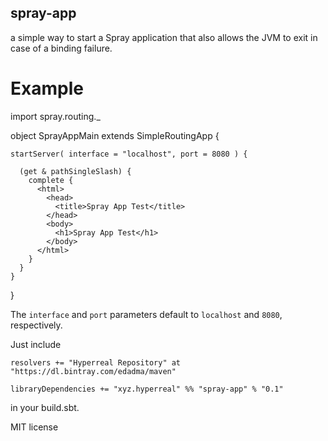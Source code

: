 ## spray-app

a simple way to start a Spray application that also allows the JVM to exit in case of a binding failure.

# Example

  import spray.routing._


  object SprayAppMain extends SimpleRoutingApp {

    startServer( interface = "localhost", port = 8080 ) {

      (get & pathSingleSlash) {
        complete {
          <html>
            <head>
              <title>Spray App Test</title>
            </head>
            <body>
              <h1>Spray App Test</h1>
            </body>
          </html>
        }
      }
    }

  }

The `interface` and `port` parameters default to `localhost` and `8080`, respectively.

Just include

	resolvers += "Hyperreal Repository" at "https://dl.bintray.com/edadma/maven"

	libraryDependencies += "xyz.hyperreal" %% "spray-app" % "0.1"

in your build.sbt.

MIT license